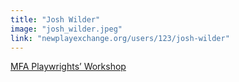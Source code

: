 ```yaml
---
title: "Josh Wilder"
image: "josh_wilder.jpeg"
link: "newplayexchange.org/users/123/josh-wilder"
---
```


[MFA Playwrights’ Workshop](/programs/mfa-playwrights-workshop)